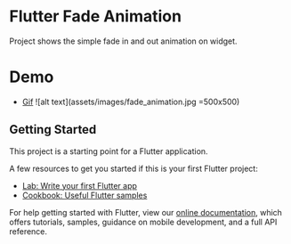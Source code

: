 # Flutter Fade Animation

Project shows the simple fade in and out animation on widget.

# Demo

- [Gif](https://drive.google.com/file/d/1HNGdrF4iGgeshv7ttqlTXbzO9tnhiz7v/view?usp=sharing)
![alt text](assets/images/fade_animation.jpg =500x500)
## Getting Started

This project is a starting point for a Flutter application.

A few resources to get you started if this is your first Flutter project:

- [Lab: Write your first Flutter app](https://flutter.dev/docs/get-started/codelab)
- [Cookbook: Useful Flutter samples](https://flutter.dev/docs/cookbook)

For help getting started with Flutter, view our
[online documentation](https://flutter.dev/docs), which offers tutorials,
samples, guidance on mobile development, and a full API reference.
